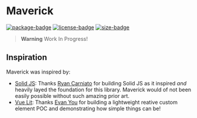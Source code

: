 # Maverick

[![package-badge]][package]
[![license-badge]][license]
[![size-badge]][bundlephobia]

> **Warning**
> Work In Progress!

## Inspiration

Maverick was inspired by:

- [Solid JS][solidjs]: Thanks [Ryan Carniato][twitter-solid-author] for building Solid JS as it
  inspired _and_ heavily layed the foundation for this library. Maverick would of not been easily
  possible without such amazing prior art.
- [Vue Lit][vue-lit]: Thanks [Evan You][twitter-vue-author] for building a lightweight reative
  custom element POC and demonstrating how simple things can be!

[package]: https://www.npmjs.com/package/maverick.js
[package-badge]: https://img.shields.io/npm/v/maverick.js/latest
[license]: https://github.com/maverick-js/maverick/blob/main/LICENSE
[license-badge]: https://img.shields.io/github/license/maverick-js/maverick
[size-badge]: https://img.shields.io/bundlephobia/minzip/maverick.js@latest
[vue-lit]: https://github.com/yyx990803/vue-lit
[solidjs]: https://www.solidjs.com
[stackblitz-demo]: https://stackblitz.com/edit/maverick-js?embed=1&file=index.ts&hideExplorer=1&hideNavigation=1&view=editor
[bundlephobia]: https://bundlephobia.com/package/maverick.js@latest
[twitter-vue-author]: https://twitter.com/youyuxi
[twitter-solid-author]: https://twitter.com/RyanCarniato
